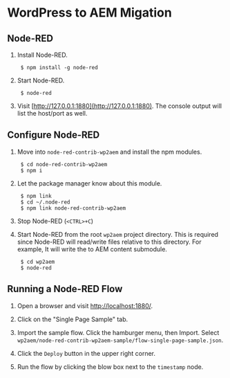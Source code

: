 # WordPress to AEM Migation

## Node-RED

1. Install Node-RED.

        $ npm install -g node-red

2. Start Node-RED.

        $ node-red

3. Visit [http://127.0.0.1:1880](http://127.0.0.1:1880). The console output will list the host/port as well.

## Configure Node-RED

1. Move into `node-red-contrib-wp2aem` and install the npm modules.

        $ cd node-red-contrib-wp2aem
        $ npm i

2. Let the package manager know about this module.

        $ npm link
        $ cd ~/.node-red
        $ npm link node-red-contrib-wp2aem

3. Stop Node-RED (`<CTRL>+C`)

4. Start Node-RED from the root `wp2aem` project directory. This is required since Node-RED will read/write files relative to this directory. For example, It will write the to AEM content submodule.

        $ cd wp2aem
        $ node-red


## Running a Node-RED Flow

1. Open a browser and visit [http://localhost:1880/](http://localhost:1880/).

2. Click on the "Single Page Sample" tab.

3. Import the sample flow. Click the hamburger menu, then Import. Select `wp2aem/node-red-contrib-wp2aem-sample/flow-single-page-sample.json`.

4. Click the `Deploy` button in the upper right corner.

5. Run the flow by clicking the blow box next to the `timestamp` node.
